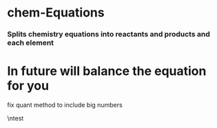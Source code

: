 # chem-Equations

### Splits chemistry equations into reactants and products and each element
# In future will balance the equation for you

fix quant method to include big numbers

\ntest
